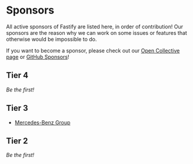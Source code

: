 # Sponsors

All active sponsors of Fastify are listed here, in order of contribution!
Our sponsors are the reason why we can work on some issues or features
that otherwise would be impossible to do.

If you want to become a sponsor, please check out our [Open Collective page](https://opencollective.com/fastify)
or [GitHub Sponsors](https://github.com/sponsors/fastify)!

## Tier 4

_Be the first!_

## Tier 3

-   [Mercedes-Benz Group](https://github.com/mercedes-benz)

## Tier 2

_Be the first!_
